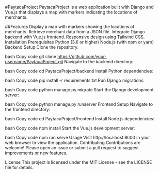 #PaytacaProject
PaytacaProject is a web application built with Django and Vue.js that displays a map with markers indicating the locations of merchants.

##Features
Display a map with markers showing the locations of merchants.
Retrieve merchant data from a JSON file.
Integrate Django backend with Vue.js frontend.
Responsive design using Tailwind CSS.
Installation
Prerequisites
Python (3.6 or higher)
Node.js (with npm or yarn)
Backend Setup
Clone the repository:

bash
Copy code
git clone https://github.com/your-username/PaytacaProject.git
Navigate to the backend directory:

bash
Copy code
cd PaytacaProject/backend
Install Python dependencies:

bash
Copy code
pip install -r requirements.txt
Run Django migrations:

bash
Copy code
python manage.py migrate
Start the Django development server:

bash
Copy code
python manage.py runserver
Frontend Setup
Navigate to the frontend directory:

bash
Copy code
cd PaytacaProject/frontend
Install Node.js dependencies:

bash
Copy code
npm install
Start the Vue.js development server:

bash
Copy code
npm run serve
Usage
Visit http://localhost:8000 in your web browser to view the application.
Contributing
Contributions are welcome! Please open an issue or submit a pull request to suggest improvements or new features.

License
This project is licensed under the MIT License - see the LICENSE file for details.

